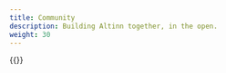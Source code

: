 ```yaml
---
title: Community
description: Building Altinn together, in the open.
weight: 30
---
```



{{<children>}}
